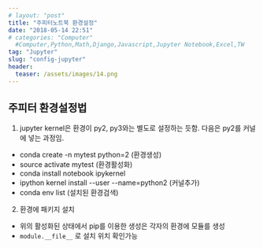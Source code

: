 ```yaml
---
# layout: "post"
title: "주피터노트북 환경설정"
date: "2018-05-14 22:51"
# categories: "Computer"
  #Computer,Python,Math,Django,Javascript,Jupyter Notebook,Excel,TW
tag: "Jupyter"
slug: "config-jupyter"
header:
  teaser: /assets/images/14.png
---
```


## 주피터 환경설정법

1. jupyter kernel은 환경이 py2, py3와는 별도로 설정하는 듯함.
다음은 py2를 커널에 넣는 과정임.
 - conda create -n mytest python=2  (환경생성)
 - source activate mytest (환경활성화)
 - conda install notebook ipykernel
 - ipython kernel install --user --name=python2 (커널추가)
 - conda env list (설치된 환경검색)

2. 환경에 패키지 설치
 - 위의 활성화된 상태에서 pip를 이용한 생성은 각자의 환경에 모듈를 생성
 - `module.__file__` 로 설치 위치 확인가능
